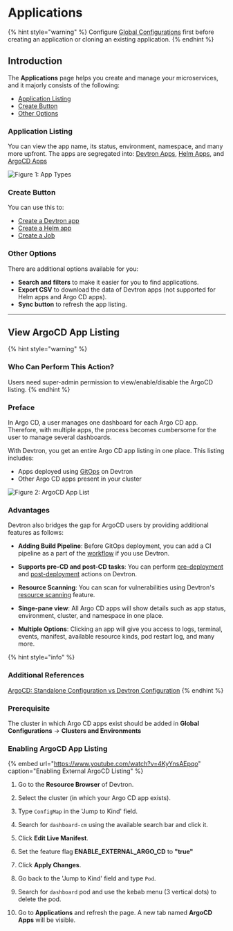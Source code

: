 # Applications

{% hint style="warning" %}
Configure [Global Configurations](./global-configurations/README.md) first before creating an application or cloning an existing application.
{% endhint %}

## Introduction

The **Applications** page helps you create and manage your microservices, and it majorly consists of the following:

* [Application Listing](#application-listing)
* [Create Button](#create-button)
* [Other Options](#other-options)

### Application Listing

You can view the app name, its status, environment, namespace, and many more upfront. The apps are segregated into: [Devtron Apps](../reference/glossary.md#devtron-apps), [Helm Apps](../reference/glossary.md#helm-apps), and [ArgoCD Apps](../reference/glossary.md#argocd-apps)

![Figure 1: App Types](https://devtron-public-asset.s3.us-east-2.amazonaws.com/images/creating-application/argocd/app-types.jpg)

### Create Button

You can use this to:
* [Create a Devtron app](./create-application.md)
* [Create a Helm app](./deploy-chart/deployment-of-charts.md)
* [Create a Job](./jobs/create-job.md)

### Other Options

There are additional options available for you:
* **Search and filters** to make it easier for you to find applications.
* **Export CSV** to download the data of Devtron apps (not supported for Helm apps and Argo CD apps).
* **Sync button** to refresh the app listing.

---

## View ArgoCD App Listing

{% hint style="warning" %}
### Who Can Perform This Action?
Users need super-admin permission to view/enable/disable the ArgoCD listing.
{% endhint %}

### Preface

In Argo CD, a user manages one dashboard for each Argo CD app. Therefore, with multiple apps, the process becomes cumbersome for the user to manage several dashboards.

With Devtron, you get an entire Argo CD app listing in one place. This listing includes:
* Apps deployed using [GitOps](../reference/glossary.md#gitops) on Devtron
* Other Argo CD apps present in your cluster

![Figure 2: ArgoCD App List](https://devtron-public-asset.s3.us-east-2.amazonaws.com/images/creating-application/argocd/argo-cd-listing.jpg)

### Advantages

Devtron also bridges the gap for ArgoCD users by providing additional features as follows:

* **Adding Build Pipeline**: Before GitOps deployment, you can add a CI pipeline as a part of the [workflow](../user-guide/creating-application/workflow/README.md) if you use Devtron.

* **Supports pre-CD and post-CD tasks**: You can perform [pre-deployment](../reference/glossary.md#pre-deployment) and [post-deployment](../reference/glossary.md#post-deployment) actions on Devtron.

* **Resource Scanning**: You can scan for vulnerabilities using Devtron's [resource scanning](../user-guide/security-features.md#from-app-details) feature.

* **Singe-pane view**: All Argo CD apps will show details such as app status, environment, cluster, and namespace in one place. 

* **Multiple Options**: Clicking an app will give you access to logs, terminal, events, manifest, available resource kinds, pod restart log, and many more.

{% hint style="info" %}
### Additional References
[ArgoCD: Standalone Configuration vs Devtron Configuration](https://devtron.ai/blog/argocd-standalone-configuration-vs-devtron-configuration/#argocd-installation-and-configuration)
{% endhint %}

### Prerequisite
The cluster in which Argo CD apps exist should be added in **Global Configurations** → **Clusters and Environments**

### Enabling ArgoCD App Listing

{% embed url="https://www.youtube.com/watch?v=4KyYnsAEpqo" caption="Enabling External ArgoCD Listing" %}

1. Go to the **Resource Browser** of Devtron.

2. Select the cluster (in which your Argo CD app exists).

3. Type `ConfigMap` in the 'Jump to Kind' field.

4. Search for `dashboard-cm` using the available search bar and click it.

5. Click **Edit Live Manifest**.

6. Set the feature flag **ENABLE_EXTERNAL_ARGO_CD** to  **"true"**

7. Click **Apply Changes**.

8. Go back to the 'Jump to Kind' field and type `Pod`.

9. Search for `dashboard` pod and use the kebab menu (3 vertical dots) to delete the pod.

10. Go to **Applications** and refresh the page. A new tab named **ArgoCD Apps** will be visible.